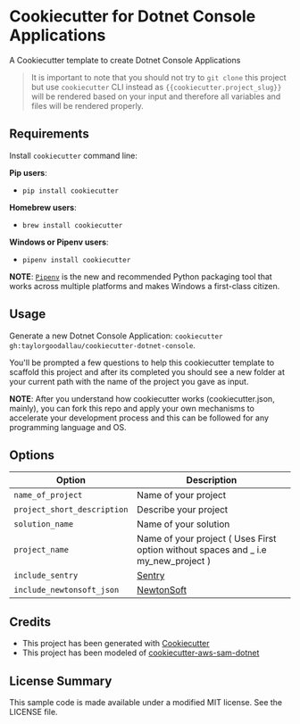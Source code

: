 # Cookiecutter for Dotnet Console Applications 

A Cookiecutter template to create Dotnet Console Applications

> It is important to note that you should not try to `git clone` this project but use `cookiecutter` CLI instead as ``{{cookiecutter.project_slug}}`` will be rendered based on your input and therefore all variables and files will be rendered properly.

## Requirements

Install `cookiecutter` command line: 

**Pip users**:

* `pip install cookiecutter`

**Homebrew users**:

* `brew install cookiecutter`

**Windows or Pipenv users**:

* `pipenv install cookiecutter`

**NOTE**: [`Pipenv`](https://github.com/pypa/pipenv) is the new and recommended Python packaging tool that works across multiple platforms and makes Windows a first-class citizen.

## Usage

Generate a new Dotnet Console Application: 
`cookiecutter gh:taylorgoodallau/cookiecutter-dotnet-console`. 

You'll be prompted a few questions to help this cookiecutter template to scaffold this project and after its completed you should see a new folder at your current path with the name of the project you gave as input.

**NOTE**: After you understand how cookiecutter works (cookiecutter.json, mainly), you can fork this repo and apply your own mechanisms to accelerate your development process and this can be followed for any programming language and OS.

## Options


Option | Description
------------------------------------------------- | ---------------------------------------------------------------------------------
`name_of_project` | Name of your project
`project_short_description` | Describe your project
`solution_name` | Name of your solution
```project_name``` | Name of your project ( Uses First option without spaces and _ i.e my_new_project )
```include_sentry``` | [Sentry](https://sentry.io/welcome/)
```include_newtonsoft_json``` | [NewtonSoft](https://www.newtonsoft.com/json)

## Credits
* This project has been generated with [Cookiecutter](https://github.com/audreyr/cookiecutter)
* This project has been modeled of [cookiecutter-aws-sam-dotnet](https://github.com/aws-samples/cookiecutter-aws-sam-dotnet)


## License Summary

This sample code is made available under a modified MIT license. See the LICENSE file.